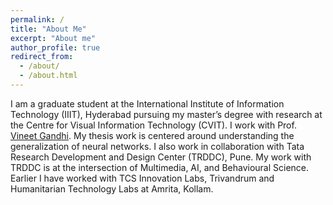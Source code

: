 ```yaml
---
permalink: /
title: "About Me"
excerpt: "About me"
author_profile: true
redirect_from: 
  - /about/
  - /about.html
---
```

I am a graduate student at the International Institute of Information Technology (IIIT), Hyderabad pursuing my master’s degree with research at the Centre for Visual Information Technology (CVIT). I work with Prof. [Vineet Gandhi](https://faculty.iiit.ac.in/~vgandhi/). My thesis work is centered around understanding the generalization of neural networks. I also work in collaboration with Tata Research Development and Design Center (TRDDC), Pune. My work with TRDDC is at the intersection of Multimedia, AI, and Behavioural Science. Earlier I have worked with TCS Innovation Labs, Trivandrum and Humanitarian Technology Labs at Amrita, Kollam. 
